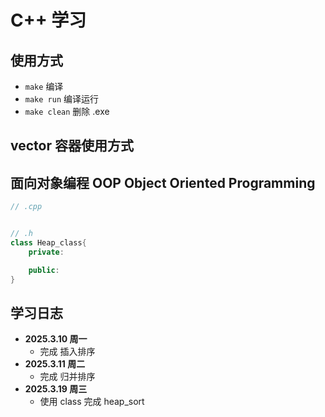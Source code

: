 # C++ 学习

## 使用方式 
- `make` 编译
- `make run` 编译运行
- `make clean` 删除 .exe


## vector 容器使用方式


## 面向对象编程 OOP Object Oriented Programming 
```c++
// .cpp


// .h
class Heap_class{
    private:

    public:
}

```


## 学习日志
- **2025.3.10 周一**
  - 完成 插入排序
- **2025.3.11 周二**
  - 完成 归并排序
- **2025.3.19 周三**
  - 使用 class 完成 heap_sort